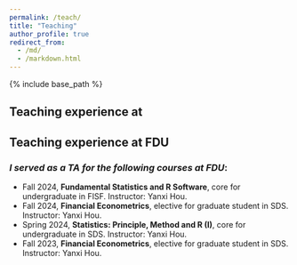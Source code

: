 ```yaml
---
permalink: /teach/
title: "Teaching"
author_profile: true
redirect_from: 
  - /md/
  - /markdown.html
---
```


{% include base_path %}

## Teaching experience at


## Teaching experience at FDU

### *I served as a TA for the following courses at FDU*:

- Fall 2024, **Fundamental Statistics and R Software**, core for undergraduate in FISF. Instructor: Yanxi Hou.
- Fall 2024, **Financial Econometrics**, elective for graduate student in SDS. Instructor: Yanxi Hou.
- Spring 2024, **Statistics: Principle, Method and R (I)**, core for undergraduate in SDS. Instructor: Yanxi Hou.
- Fall 2023, **Financial Econometrics**, elective for graduate student in SDS. Instructor: Yanxi Hou.


